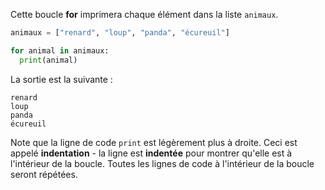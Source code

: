 Cette boucle **for** imprimera chaque élément dans la liste `animaux`.

```python
animaux = ["renard", "loup", "panda", "écureuil"]

for animal in animaux:
  print(animal)
```

La sortie est la suivante :

    renard
    loup
    panda
    écureuil
    

Note que la ligne de code `print` est légèrement plus à droite. Ceci est appelé **indentation** - la ligne est **indentée** pour montrer qu'elle est à l'intérieur de la boucle. Toutes les lignes de code à l'intérieur de la boucle seront répétées.